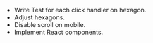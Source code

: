 * Write Test for each click handler on hexagon.
* Adjust hexagons.
* Disable scroll on mobile.
* Implement React components.
